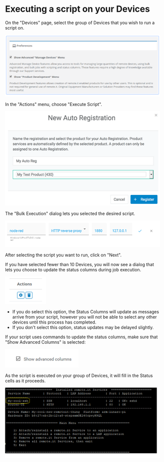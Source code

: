 # Executing a script on your Devices

On the "Devices" page, select the group of Devices that you wish to run a script on.

![](../../.gitbook/assets/image%20%28335%29.png)

In the "Actions" menu, choose "Execute Script".  

![](../../.gitbook/assets/image%20%28465%29.png)

The "Bulk Execution" dialog lets you selected the desired script.  

![](../../.gitbook/assets/image%20%28355%29.png)

After selecting the script you want to run, click on "Next".

If you have selected fewer than 10 Devices, you will now see a dialog that lets you choose to update the status columns during job execution.  

![](../../.gitbook/assets/image%20%28331%29.png)

* If you do select this option, the Status Columns will update as messages arrive from your script, however you will not be able to select any other devices until this process has completed.
* If you don't select this option, status updates may be delayed slightly.

If your script uses commands to update the status columns,  make sure that "Show Advanced Columns" is selected:

![](../../.gitbook/assets/image%20%284%29.png)

As the script is executed on your group of Devices, it will fill in the Status cells as it proceeds.

![](../../.gitbook/assets/image%20%28205%29.png)

